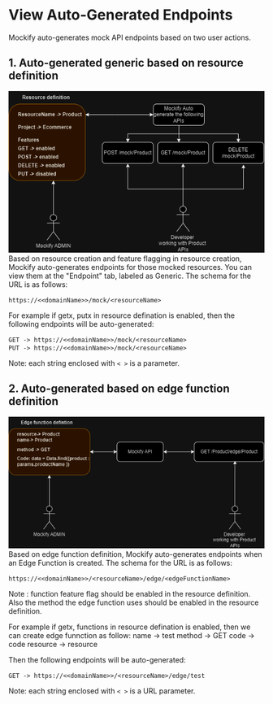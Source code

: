 # View Auto-Generated Endpoints

Mockify auto-generates mock API endpoints based on two user actions.

## 1. Auto-generated generic based on resource definition
![Endpoint](https://github.com/ARAldhafeeri/mockify-docs/blob/main/imgs/endpointres.png) 
Based on resource creation and feature flagging in resource creation, Mockify auto-generates endpoints for those mocked resources. You can view them at the "Endpoint" tab, labeled as Generic. The schema for the URL is as follows:

```plaintext
https://<<domainName>>/mock/<resourceName>
```
For example if getx, putx in resource defination is enabled, then the following endpoints will be auto-generated:
    
```plaintext
GET -> https://<<domainName>>/mock/<resourceName>
PUT -> https://<<domainName>>/mock/<resourceName>
```


Note: each string enclosed with `< >` is a parameter.

## 2. Auto-generated based on edge function definition
![Endpoint](https://github.com/ARAldhafeeri/mockify-docs/blob/main/imgs/endpointedge.png) 
Based on edge function definition, Mockify auto-generates endpoints when an Edge Function is created. The schema for the URL is as follows:

```plaintext
https://<<domainName>>/<resourceName>/edge/<edgeFunctionName>
```
Note : function feature flag should be enabled in the resource definition. Also the method the edge function uses should be enabled in the resource definition.

For example if getx, functions in resource defination is enabled, then we can create edge funnction as follow:
name -> test 
method -> GET
code -> code
resource -> resource

Then the following endpoints will be auto-generated:
    
```plaintext
GET -> https://<<domainName>>/<resourceName>/edge/test
```





Note: each string enclosed with `< >` is a URL parameter.
